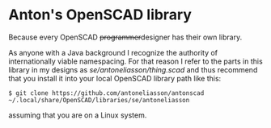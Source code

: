 Anton's OpenSCAD library
========================

Because every OpenSCAD ~~programmer~~designer has their own library.

As anyone with a Java background I recognize the authority of internationally
viable namespacing. For that reason I refer to the parts in this library in my
designs as *se/antoneliasson/thing.scad* and thus recommend that you install
it into your local OpenSCAD library path like this:

	$ git clone https://github.com/antoneliasson/antonscad ~/.local/share/OpenSCAD/libraries/se/antoneliasson

assuming that you are on a Linux system.
